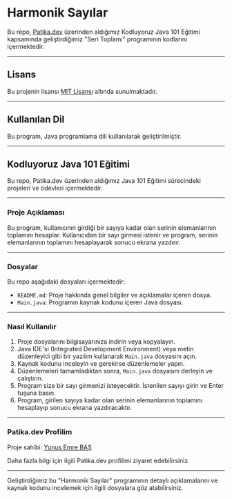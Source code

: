 # Harmonik Sayılar

Bu repo, [Patika.dev](https://www.patika.dev/tr) üzerinden aldığımız Kodluyoruz Java 101 Eğitimi kapsamında geliştirdiğimiz "Seri Toplamı" programının kodlarını içermektedir.

---

## Lisans

Bu projenin lisansı [MIT Lisansı](https://opensource.org/licenses/MIT) altında sunulmaktadır.

---

## Kullanılan Dil

Bu program, Java programlama dili kullanılarak geliştirilmiştir.

---

## Kodluyoruz Java 101 Eğitimi

Bu repo, Patika.dev üzerinden aldığımız Java 101 Eğitimi sürecindeki projeleri ve ödevleri içermektedir.

---

### Proje Açıklaması

Bu program, kullanıcının girdiği bir sayıya kadar olan serinin elemanlarının toplamını hesaplar. Kullanıcıdan bir sayı girmesi istenir ve program, serinin elemanlarının toplamını hesaplayarak sonucu ekrana yazdırır.

---

### Dosyalar

Bu repo aşağıdaki dosyaları içermektedir:

- `README.md`: Proje hakkında genel bilgiler ve açıklamalar içeren dosya.
- `Main.java`: Programın kaynak kodunu içeren Java dosyası.

---

### Nasıl Kullanılır

1. Proje dosyalarını bilgisayarınıza indirin veya kopyalayın.
2. Java IDE'si (Integrated Development Environment) veya metin düzenleyici gibi bir yazılım kullanarak `Main.java` dosyasını açın.
3. Kaynak kodunu inceleyin ve gerekirse düzenlemeler yapın.
4. Düzenlemeleri tamamladıktan sonra, `Main.java` dosyasını derleyin ve çalıştırın.
5. Program size bir sayı girmenizi isteyecektir. İstenilen sayıyı girin ve Enter tuşuna basın.
6. Program, girilen sayıya kadar olan serinin elemanlarının toplamını hesaplayıp sonucu ekrana yazdıracaktır.

---

### Patika.dev Profilim

Proje sahibi: [Yunus Emre BAŞ](https://app.patika.dev/shqiptarbas)

Daha fazla bilgi için ilgili Patika.dev profilimi ziyaret edebilirsiniz.

---

Geliştirdiğimiz bu "Harmonik Sayılar" programının detaylı açıklamalarını ve kaynak kodunu incelemek için ilgili dosyalara göz atabilirsiniz.